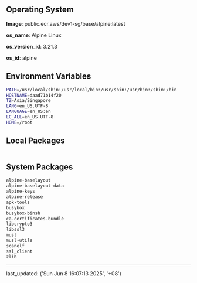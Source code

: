 ## Operating System

**Image**: public.ecr.aws/dev1-sg/base/alpine:latest

**os_name**: Alpine Linux

**os_version_id**: 3.21.3

**os_id**: alpine

## Environment Variables

```bash
PATH=/usr/local/sbin:/usr/local/bin:/usr/sbin:/usr/bin:/sbin:/bin
HOSTNAME=daad71b14f20
TZ=Asia/Singapore
LANG=en_US.UTF-8
LANGUAGE=en_US:en
LC_ALL=en_US.UTF-8
HOME=/root
```

## Local Packages

```bash
```

## System Packages

```bash
alpine-baselayout
alpine-baselayout-data
alpine-keys
alpine-release
apk-tools
busybox
busybox-binsh
ca-certificates-bundle
libcrypto3
libssl3
musl
musl-utils
scanelf
ssl_client
zlib
```


---

last_updated: ('Sun Jun  8 16:07:13 2025', '+08')
